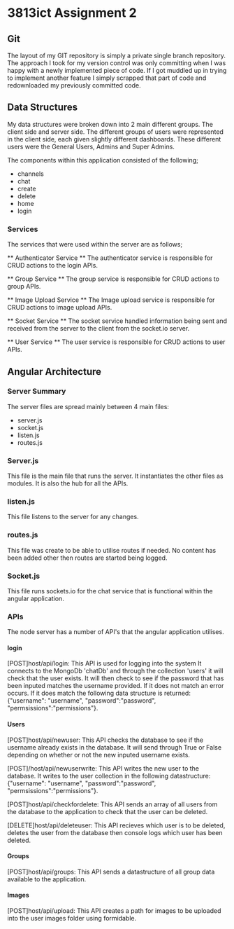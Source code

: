 # 3813ict Assignment 2

## Git
The layout of my GIT repository is simply a private single branch repository. The approach I took for my version control was only committing when I was happy with a newly implemented piece of code. If I got muddled up in trying to implement another feature I simply scrapped that part of code and redownloaded my previously committed code.

## Data Structures
My data structures were broken down into 2 main different groups. The client side and server side. The different groups of users were represented in the client side, each given slightly different dashboards. These different users were the General Users, Admins and Super Admins.

The components within this application consisted of the following;
* channels
* chat
* create
* delete
* home
* login

### Services
The services that were used within the server are as follows;

** Authenticator Service **
The authenticator service is responsible for CRUD actions to the login APIs.

** Group Service **
The group service is responsible for CRUD actions to group APIs.

** Image Upload Service **
The Image upload service is responsible for CRUD actions to image upload APIs.

** Socket Service **
The socket service handled information being sent and received from the server to the client from the socket.io server.

** User Service **
The user service is responsible for CRUD actions to user APIs.


## Angular Architecture
### Server Summary
The server files are spread mainly between 4 main files:
* server.js
* socket.js
* listen.js
* routes.js

### Server.js
This file is the main file that runs the server. It instantiates the other files as modules.
It is also the hub for all the APIs.


### listen.js
This file listens to the server for any changes.

### routes.js
This file was create to be able to utilise routes if needed. No content has been added other
then routes are started being logged.

### Socket.js
This file runs sockets.io for the chat service that is functional within the
angular application.

### APIs
The node server has a number of API's that the angular application utilises.

#### login
[POST]host/api/login: This API is used for logging into the system It connects to the MongoDb 'chatDb' and through the collection 'users' it will check that the user exists. It will then check to see if the password that has been inputed matches the username provided. If it does not match an error occurs. If it does match the following data structure is returned: {"username": "username", "password":"password", "permsissions":"permissions"}.

#### Users
[POST]host/api/newuser: This API checks the database to see if the username already exists in the database. It will send through True or False depending on whether or not the new inputed username exists.

[POST]/host/api/newuserwrite: This API writes the new user to the database. It writes to the user collection in the following datastructure: {"username": "username", "password":"password", "permsissions":"permissions"}.

[POST]host/api/checkfordelete: This API sends an array of all users from the database to the application to check that the user can be deleted.

[DELETE]host/api/deleteuser: This API recieves which user is to be deleted, deletes the user from the database then console logs which user has been deleted.

#### Groups
[POST]host/api/groups: This API sends a datastructure of all group data available to the application.

#### Images
[POST]host/api/upload: This API creates a path for images to be uploaded into the user images folder using formidable.
